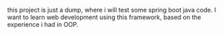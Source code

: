 this project is just a dump, where i will test some spring boot java code. I want to learn web development using this framework, based on the experience i had in OOP.
